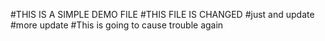#THIS IS A SIMPLE DEMO FILE
#THIS FILE IS CHANGED 
#just and update
#more update
#This is going to cause trouble again
